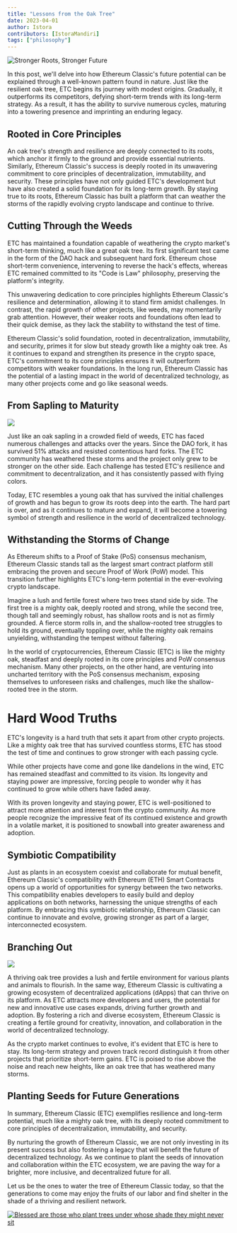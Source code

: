 ```yaml
---
title: "Lessons from the Oak Tree"
date: 2023-04-01
author: Istora
contributors: [IstoraMandiri]
tags: ["philosophy"]
---
```


![Stronger Roots, Stronger Future](./roots.jpeg)

In this post, we'll delve into how Ethereum Classic's future potential can be explained through a well-known pattern found in nature. Just like the resilient oak tree, ETC begins its journey with modest origins. Gradually, it outperforms its competitors, defying short-term trends with its long-term strategy. As a result, it has the ability to survive numerous cycles, maturing into a towering presence and imprinting an enduring legacy.

## Rooted in Core Principles

An oak tree's strength and resilience are deeply connected to its roots, which anchor it firmly to the ground and provide essential nutrients. Similarly, Ethereum Classic's success is deeply rooted in its unwavering commitment to core principles of decentralization, immutability, and security. These principles have not only guided ETC's development but have also created a solid foundation for its long-term growth. By staying true to its roots, Ethereum Classic has built a platform that can weather the storms of the rapidly evolving crypto landscape and continue to thrive.

## Cutting Through the Weeds

ETC has maintained a foundation capable of weathering the crypto market's short-term thinking, much like a great oak tree. Its first significant test came in the form of the DAO hack and subsequent hard fork. Ethereum chose short-term convenience, intervening to reverse the hack's effects, whereas ETC remained committed to its "Code is Law" philosophy, preserving the platform's integrity.

This unwavering dedication to core principles highlights Ethereum Classic's resilience and determination, allowing it to stand firm amidst challenges. In contrast, the rapid growth of other projects, like weeds, may momentarily grab attention. However, their weaker roots and foundations often lead to their quick demise, as they lack the stability to withstand the test of time.

Ethereum Classic's solid foundation, rooted in decentralization, immutability, and security, primes it for slow but steady growth like a mighty oak tree. As it continues to expand and strengthen its presence in the crypto space, ETC's commitment to its core principles ensures it will outperform competitors with weaker foundations. In the long run, Ethereum Classic has the potential of a lasting impact in the world of decentralized technology, as many other projects come and go like seasonal weeds.

## From Sapling to Maturity

![](./sapling.jpg)

Just like an oak sapling in a crowded field of weeds, ETC has faced numerous challenges and attacks over the years. Since the DAO fork, it has survived 51% attacks and resisted contentious hard forks. The ETC community has weathered these storms and the project only grew to be stronger on the other side. Each challenge has tested ETC's resilience and commitment to decentralization, and it has consistently passed with flying colors.

Today, ETC resembles a young oak that has survived the initial challenges of growth and has begun to grow its roots deep into the earth. The hard part is over, and as it continues to mature and expand, it will become a towering symbol of strength and resilience in the world of decentralized technology.

## Withstanding the Storms of Change

As Ethereum shifts to a Proof of Stake (PoS) consensus mechanism, Ethereum Classic stands tall as the largest smart contract platform still embracing the proven and secure Proof of Work (PoW) model. This transition further highlights ETC's long-term potential in the ever-evolving crypto landscape.

Imagine a lush and fertile forest where two trees stand side by side. The first tree is a mighty oak, deeply rooted and strong, while the second tree, though tall and seemingly robust, has shallow roots and is not as firmly grounded. A fierce storm rolls in, and the shallow-rooted tree struggles to hold its ground, eventually toppling over, while the mighty oak remains unyielding, withstanding the tempest without faltering.

In the world of cryptocurrencies, Ethereum Classic (ETC) is like the mighty oak, steadfast and deeply rooted in its core principles and PoW consensus mechanism. Many other projects, on the other hand, are venturing into uncharted territory with the PoS consensus mechanism, exposing themselves to unforeseen risks and challenges, much like the shallow-rooted tree in the storm.

# Hard Wood Truths

ETC's longevity is a hard truth that sets it apart from other crypto projects. Like a mighty oak tree that has survived countless storms, ETC has stood the test of time and continues to grow stronger with each passing cycle.

While other projects have come and gone like dandelions in the wind, ETC has remained steadfast and committed to its vision. Its longevity and staying power are impressive, forcing people to wonder why it has continued to grow while others have faded away.

With its proven longevity and staying power, ETC is well-positioned to attract more attention and interest from the crypto community. As more people recognize the impressive feat of its continued existence and growth in a volatile market, it is positioned to snowball into greater awareness and adoption.

## Symbiotic Compatibility

Just as plants in an ecosystem coexist and collaborate for mutual benefit, Ethereum Classic's compatibility with Ethereum (ETH) Smart Contracts opens up a world of opportunities for synergy between the two networks. This compatibility enables developers to easily build and deploy applications on both networks, harnessing the unique strengths of each platform. By embracing this symbiotic relationship, Ethereum Classic can continue to innovate and evolve, growing stronger as part of a larger, interconnected ecosystem.

## Branching Out

![](./branches.jpg)

A thriving oak tree provides a lush and fertile environment for various plants and animals to flourish. In the same way, Ethereum Classic is cultivating a growing ecosystem of decentralized applications (dApps) that can thrive on its platform. As ETC attracts more developers and users, the potential for new and innovative use cases expands, driving further growth and adoption. By fostering a rich and diverse ecosystem, Ethereum Classic is creating a fertile ground for creativity, innovation, and collaboration in the world of decentralized technology.

As the crypto market continues to evolve, it's evident that ETC is here to stay. Its long-term strategy and proven track record distinguish it from other projects that prioritize short-term gains. ETC is poised to rise above the noise and reach new heights, like an oak tree that has weathered many storms.

## Planting Seeds for Future Generations

In summary, Ethereum Classic (ETC) exemplifies resilience and long-term potential, much like a mighty oak tree, with its deeply rooted commitment to core principles of decentralization, immutability, and security. 

By nurturing the growth of Ethereum Classic, we are not only investing in its present success but also fostering a legacy that will benefit the future of decentralized technology. As we continue to plant the seeds of innovation and collaboration within the ETC ecosystem, we are paving the way for a brighter, more inclusive, and decentralized future for all.

Let us be the ones to water the tree of Ethereum Classic today, so that the generations to come may enjoy the fruits of our labor and find shelter in the shade of a thriving and resilient network.

[![Blessed are those who plant trees under whose shade they might never sit](./blessed.jpg)](https://twitter.com/ETC_Network/status/1593780847945056257
)

